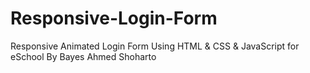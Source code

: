 # Responsive-Login-Form
Responsive Animated Login Form Using HTML &amp; CSS &amp; JavaScript for eSchool
By Bayes Ahmed Shoharto

